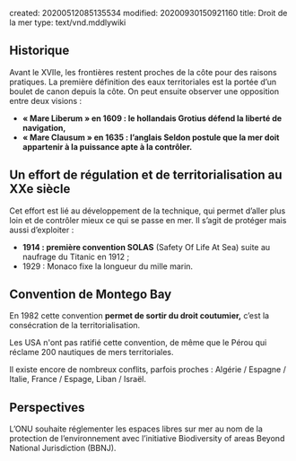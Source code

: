 created: 20200512085135534
modified: 20200930150921160
title: Droit de la mer
type: text/vnd.mddlywiki

## Historique

Avant le XVIIe, les frontières restent proches de la côte pour des raisons pratiques. La première définition des eaux territoriales est la portée d’un boulet de canon depuis la côte.
On peut ensuite observer une opposition entre deux visions :

* **« Mare Liberum » en 1609 : le hollandais Grotius défend la liberté de navigation,**
* **« Mare Clausum » en 1635 : l’anglais Seldon postule que la mer doit appartenir à la puissance apte à la contrôler.**

## Un effort de régulation et de territorialisation au XXe siècle

Cet effort est lié au développement de la technique, qui permet d’aller plus loin et de contrôler mieux ce qui se passe en mer. Il s’agit de protéger mais aussi d’exploiter :

* **1914 : première convention SOLAS** (Safety Of Life At Sea) suite au naufrage du Titanic en 1912 ;
* 1929 : Monaco fixe la longueur du mille marin.

## Convention de Montego Bay

En 1982 cette convention **permet de sortir du droit coutumier,** c’est la consécration de la territorialisation.

Les USA n'ont pas ratifié cette convention, de même que le Pérou qui réclame 200 nautiques de mers territoriales.

Il existe encore de nombreux conflits, parfois proches : Algérie / Espagne / Italie, France / Espage, Liban / Israël.

## Perspectives

L’ONU souhaite réglementer les espaces libres sur mer au nom de la protection de l’environnement avec l’initiative Biodiversity of areas Beyond National Jurisdiction (BBNJ).